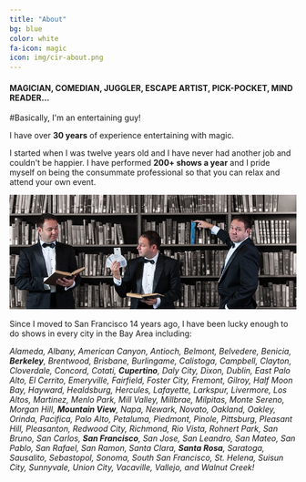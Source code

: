 ```yaml
---
title: "About"
bg: blue
color: white
fa-icon: magic
icon: img/cir-about.png
---
```


#### MAGICIAN, COMEDIAN, JUGGLER, ESCAPE ARTIST, PICK-POCKET, MIND READER...

#Basically, I'm an entertaining guy!

I have over **30 years** of experience entertaining with magic.

I started when I was twelve years old and I have never had another job and couldn't be happier. I have performed **200+ shows a year** and I pride myself on being the consummate professional so that you can relax and attend your own event.

![group shot](img/group.jpg)

Since I moved to San Francisco 14 years ago, I have been lucky enough to do shows in every city in the Bay Area including:

*Alameda, Albany, American Canyon, Antioch, Belmont, Belvedere, Benicia, **Berkeley**, Brentwood, Brisbane, Burlingame, Calistoga, Campbell, Clayton, Cloverdale, Concord, Cotati, **Cupertino**, Daly City, Dixon, Dublin, East Palo Alto, El Cerrito, Emeryville, Fairfield, Foster City, Fremont, Gilroy, Half Moon Bay, Hayward, Healdsburg, Hercules, Lafayette, Larkspur, Livermore, Los Altos, Martinez, Menlo Park, Mill Valley, Millbrae, Milpitas, Monte Sereno, Morgan Hill, **Mountain View**, Napa, Newark, Novato, Oakland, Oakley, Orinda, Pacifica, Palo Alto, Petaluma, Piedmont, Pinole, Pittsburg, Pleasant Hill, Pleasanton, Redwood City, Richmond, Rio Vista, Rohnert Park, San Bruno, San Carlos, **San Francisco**, San Jose, San Leandro, San Mateo, San Pablo, San Rafael, San Ramon, Santa Clara, **Santa Rosa**, Saratoga, Sausalito, Sebastopol, Sonoma, South San Francisco, St. Helena, Suisun City, Sunnyvale, Union City, Vacaville, Vallejo, and Walnut Creek!*